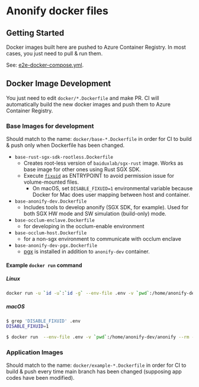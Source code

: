 # Anonify docker files

## Getting Started

Docker images built here are pushed to Azure Container Registry.
In most cases, you just need to pull & run them.

See: [e2e-docker-compose.yml](https://github.com/LayerXcom/anonify/blob/main/e2e-docker-compose.yml).

## Docker Image Development

You just need to edit `docker/*.Dockerfile` and make PR.
CI will automatically build the new docker images and push them to Azure Container Registry.

### Base Images for development

Should match to the name: `docker/base-*.Dockerfile` in order for CI to build & push only when Dockerfile has been changed.

- `base-rust-sgx-sdk-rootless.Dockerfile`
  - Creates root-less version of `baiduxlab/sgx-rust` image. Works as base image for other ones using Rust SGX SDK.
  - Execute [`fixuid`](https://github.com/boxboat/fixuid) as ENTRYPOINT to avoid permission issue for volume-mounted files.
    - On macOS, set `DISABLE_FIXUID=1` environmental variable because Docker for Mac does user mapping between host and container.
- `base-anonify-dev.Dockerfile`
  - Includes tools to develop anonify (SGX SDK, for example). Used for both SGX HW mode and SW simulation (build-only) mode.
- `base-occlum-enclave.Dockerfile`
  - for developing in the occlum-enable environment
- `base-occlum-host.Dockerfile`
  - for a non-sgx environment to communicate with occlum enclave
- `base-anonify-dev-pgx.Dockerfile`
  - [pgx](https://github.com/zombodb/pgx) is installed in addition to `anonify-dev` container.

#### Example `docker run` command

##### Linux

```bash
docker run -u `id -u`:`id -g` --env-file .env -v `pwd`:/home/anonify-dev/anonify --rm -it anonify.azurecr.io/anonify-dev:latest
```

##### macOS

```bash
$ grep 'DISABLE_FIXUID' .env
DISABLE_FIXUID=1

$ docker run  --env-file .env -v `pwd`:/home/anonify-dev/anonify --rm -it anonify.azurecr.io/anonify-dev:latest
```

### Application Images

Should match to the name: `docker/example-*.Dockerfile` in order for CI to build & push every time main branch has been changed (supposing app codes have been modified).
